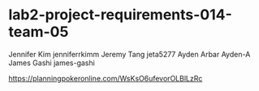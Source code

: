 # lab2-project-requirements-014-team-05

Jennifer Kim jenniferrkimm
Jeremy Tang jeta5277
Ayden Arbar Ayden-A
James Gashi james-gashi

https://planningpokeronline.com/WsKsO6ufevorOLBlLzRc

